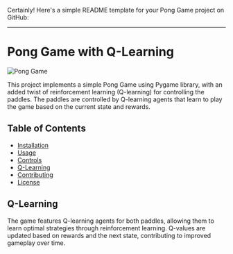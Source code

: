 Certainly! Here's a simple README template for your Pong Game project on GitHub:

---

# Pong Game with Q-Learning

![Pong Game](path/to/your/game/screenshot.png)

This project implements a simple Pong Game using Pygame library, with an added twist of reinforcement learning (Q-learning) for controlling the paddles. The paddles are controlled by Q-learning agents that learn to play the game based on the current state and rewards.

## Table of Contents

- [Installation](#installation)
- [Usage](#usage)
- [Controls](#controls)
- [Q-Learning](#q-learning)
- [Contributing](#contributing)
- [License](#license)

## Q-Learning

The game features Q-learning agents for both paddles, allowing them to learn optimal strategies through reinforcement learning. Q-values are updated based on rewards and the next state, contributing to improved gameplay over time.
